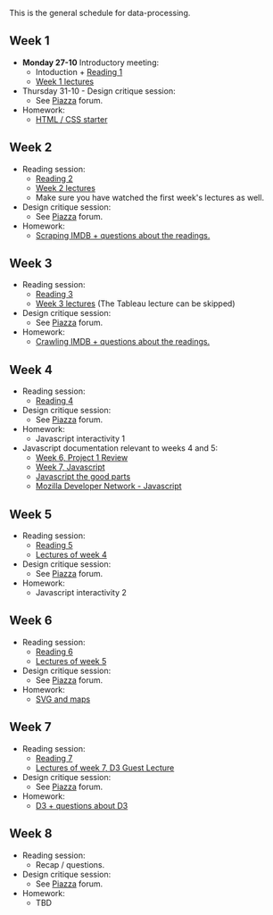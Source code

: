 This is the general schedule for data-processing. 

## Week 1

* **Monday 27-10**  Introductory meeting:
    * Intoduction + [Reading 1](/readings/reading-1)
    * [Week 1 lectures](/lectures/week-1)
* Thursday 31-10 - Design critique session:
    * See [Piazza] forum.
* Homework:
    * [HTML / CSS starter](/homework/week-1-html-and-css)

## Week 2

* Reading session:
    * [Reading 2](/readings/reading-2)
    * [Week 2 lectures](/lectures/week-2)
    * Make sure you have watched the first week's lectures as well.
* Design critique session:
    * See [Piazza] forum.
* Homework:
    * [Scraping IMDB + questions about the readings.](/homework/week-2-scraping)

## Week 3

* Reading session:
    * [Reading 3](/readings/reading-3)
    * [Week 3 lectures](/lectures/week-3)  (The Tableau lecture can be skipped)
* Design critique session:
    * See [Piazza] forum.
* Homework: 
    * [Crawling IMDB + questions about the readings.](/homework/week-3-crawling)

## Week 4
* Reading session:
    * [Reading 4](/readings/reading-4)
* Design critique session:
    * See [Piazza] forum.
* Homework:
    * Javascript interactivity 1
* Javascript documentation relevant to weeks 4 and 5:
    * [Week 6, Project 1 Review](http://data.mprog.nl/lectures/week-6#project-1-review)
    * [Week 7, Javascript](http://data.mprog.nl/lectures/week-7#javascript)
    * [Javascript the good parts](http://www.livestream.com/etsy/video?clipId=pla_1463e546-47ed-4a93-b59a-bd52b236e8b8)
    * [Mozilla Developer Network - Javascript](https://developer.mozilla.org/nl/docs/Web/JavaScript)

## Week 5

* Reading session:
    * [Reading 5](/readings/reading-5)
    * [Lectures of week 4](http://data.mprog.nl/lectures/week-4)
* Design critique session:
    * See [Piazza] forum.
* Homework:
    * Javascript interactivity 2

## Week 6
* Reading session:
    * [Reading 6](/readings/reading-6)
    * [Lectures of week 5](http://data.mprog.nl/lectures/week-5)
* Design critique session:
    * See [Piazza] forum.
* Homework:
    * [SVG and maps](/homework/week-6-svg-and-maps)

## Week 7
* Reading session:
    * [Reading 7](/readings/reading-7)
    * [Lectures of week 7, D3 Guest Lecture](http://data.mprog.nl/lectures/week-7#d3-guest-lecture)
* Design critique session:
    * See [Piazza] forum.
* Homework:
    * [D3 + questions about D3](/homework/week-7-svg-and-d3)

## Week 8
* Reading session:
    * Recap / questions.
* Design critique session:
    * See [Piazza] forum.
* Homework:
    * TBD

[Piazza]: http://piazza.com
